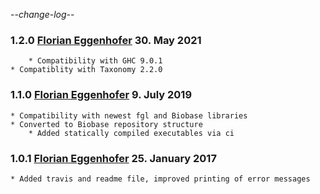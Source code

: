 -*-change-log-*-
### 1.2.0 [Florian Eggenhofer](egg@informatik.uni-freiburg.de) 30. May 2021

        * Compatibility with GHC 9.0.1
	* Compatiblity with Taxonomy 2.2.0

### 1.1.0 [Florian Eggenhofer](egg@informatik.uni-freiburg.de) 9. July 2019

	* Compatibility with newest fgl and Biobase libraries
	* Converted to Biobase repository structure
        * Added statically compiled executables via ci

### 1.0.1 [Florian Eggenhofer](egg@cs.uni-freiburg.de) 25. January 2017

	* Added travis and readme file, improved printing of error messages
